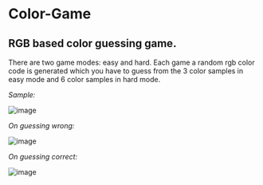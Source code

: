 # Color-Game
## RGB based color guessing game.
There are two game modes: easy and hard.
Each game a random rgb color code is generated which you have to guess from the 3 color samples in easy mode and 6 color samples in hard mode.

_Sample:_

![image](https://user-images.githubusercontent.com/32400294/39690820-ff27b814-51f8-11e8-9464-8023255dcc87.png)

_On guessing wrong:_

![image](https://user-images.githubusercontent.com/32400294/39691020-baf4bf6a-51f9-11e8-8e95-d3985de8d428.png)

_On guessing correct:_

![image](https://user-images.githubusercontent.com/32400294/39691127-1f0c768c-51fa-11e8-9bdc-ee2ac9cd981a.png)
